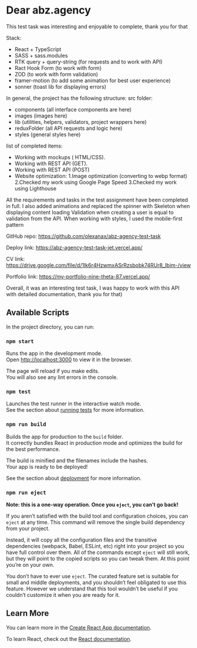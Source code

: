 # Dear abz.agency

This test task was interesting and enjoyable to complete, thank you for that

Stack:
- React + TypeScript
- SASS + sass.modules 
- RTK query + query-string (for requests and to work with API)
- Ract Hook Form (to work with form)
- ZOD (to work with form validation)
- framer-motion  (to add some animation for best user experience)
- sonner (toast lib for displaying errors)

In general, the project has the following structure:
src folder:
- components (all interface components are here)
- images (images here)
- lib (utilities, helpers, validators, project wrappers here)
- reduxFolder (all API requests and logic here)
- styles (general styles here)

list of completed items:
- Working with mockups ( HTML/CSS).
- Working with REST API (GET).
- Working with REST API (POST)
- Website optimization:
   1.Image optimization (converting to webp format)
   2.Checked my work using Google Page Speed
   3.Checked my work using Lighthouse


All the requirements and tasks in the test assignment have been completed in full. I also added animations and replaced the spinner with Skeleton when displaying content loading
Validation when creating a user is equal to validation from the API. When working with styles, I used the mobile-first pattern

GitHub repo: https://github.com/olexanax/abz-agency-test-task

Deploy link: https://abz-agency-test-task-jet.vercel.app/

CV link: https://drive.google.com/file/d/1lk6r4HzwmxASrRzsbobk74RUr8_Ibim-/view

Portfolio link: https://my-portfolio-nine-theta-87.vercel.app/

Overall, it was an interesting test task, I was happy to work with this API with detailed documentation, thank you for that)

## Available Scripts

In the project directory, you can run:

### `npm start`

Runs the app in the development mode.\
Open [http://localhost:3000](http://localhost:3000) to view it in the browser.

The page will reload if you make edits.\
You will also see any lint errors in the console.

### `npm test`

Launches the test runner in the interactive watch mode.\
See the section about [running tests](https://facebook.github.io/create-react-app/docs/running-tests) for more information.

### `npm run build`

Builds the app for production to the `build` folder.\
It correctly bundles React in production mode and optimizes the build for the best performance.

The build is minified and the filenames include the hashes.\
Your app is ready to be deployed!

See the section about [deployment](https://facebook.github.io/create-react-app/docs/deployment) for more information.

### `npm run eject`

**Note: this is a one-way operation. Once you `eject`, you can’t go back!**

If you aren’t satisfied with the build tool and configuration choices, you can `eject` at any time. This command will remove the single build dependency from your project.

Instead, it will copy all the configuration files and the transitive dependencies (webpack, Babel, ESLint, etc) right into your project so you have full control over them. All of the commands except `eject` will still work, but they will point to the copied scripts so you can tweak them. At this point you’re on your own.

You don’t have to ever use `eject`. The curated feature set is suitable for small and middle deployments, and you shouldn’t feel obligated to use this feature. However we understand that this tool wouldn’t be useful if you couldn’t customize it when you are ready for it.

## Learn More

You can learn more in the [Create React App documentation](https://facebook.github.io/create-react-app/docs/getting-started).

To learn React, check out the [React documentation](https://reactjs.org/).
